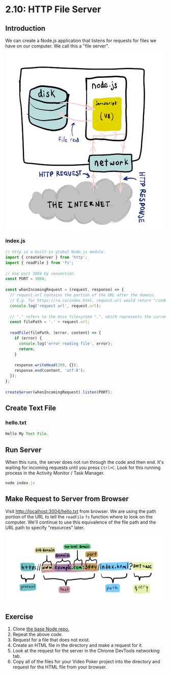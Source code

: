 # 2.10: HTTP File Server

## Introduction

We can create a Node.js application that listens for requests for files we have on our computer. We call this a "file server".

![The Node.js file server on our computer can serve local files to computers that request on the Internet.](../.gitbook/assets/file-server-node.jpg)

### index.js

```javascript
// http is a built-in global Node.js module.
import { createServer } from 'http';
import { readFile } from 'fs';

// Use port 3004 by convention.
const PORT = 3004;

const whenIncomingRequest = (request, response) => {
  // request.url contains the portion of the URL after the domain.
  // E.g. for https://ra.co/index.html, request.url would return "/index.html".
  console.log('request url', request.url);

  // "." refers to the Unix filesystem ".", which represents the current directory.
  const filePath = '.' + request.url;

  readFile(filePath, (error, content) => {
    if (error) {
      console.log('error reading file', error);
      return;
    }

    response.writeHead(200, {});
    response.end(content, 'utf-8');
  });
};

createServer(whenIncomingRequest).listen(PORT);
```

## Create Text File

### hello.txt

```javascript
Hello My Text File.
```

## Run Server

When this runs, the server does not run through the code and then end. It's waiting for incoming requests until you press `Ctrl+C`. Look for this running process in the Activity Monitor / Task Manager.

```javascript
node index.js
```

## Make Request to Server from Browser

Visit [http://localhost:3004/hello.txt](http://localhost:3004/hello.txt) from browser. We are using the path portion of the URL to tell the `readFile` `fs` function where to look on the computer. We'll continue to use this equivalence of the file path and the URL path to specify "resources" later.

![](../.gitbook/assets/urls.jpg)

## Exercise

1. Clone [the base Node repo.](https://github.com/rocketacademy/base-node-bootcamp)
2. Repeat the above code.
3. Request for a file that does not exist.
4. Create an HTML file in the directory and make a request for it.
5. Look at the request for the server in the Chrome DevTools networking tab.
6. Copy all of the files for your Video Poker project into the directory and request for the HTML file from your browser.

